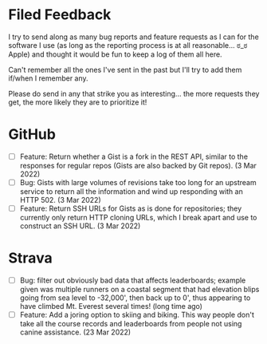# Filed Feedback

I try to send along as many bug reports and feature requests as I can for the software I use (as long as the reporting process is at all reasonable... ಠ_ಠ Apple) and thought it would be fun to keep a log of them all here.

Can't remember all the ones I've sent in the past but I'll try to add them if/when I remember any.

Please do send in any that strike you as interesting... the more requests they get, the more likely they are to prioritize it!

# GitHub

- [ ] Feature: Return whether a Gist is a fork in the REST API, similar to the responses for regular repos (Gists are also backed by Git repos). (3 Mar 2022)
- [ ] Bug: Gists with large volumes of revisions take too long for an upstream service to return all the information and wind up responding with an HTTP 502. (3 Mar 2022)
- [ ] Feature: Return SSH URLs for Gists as is done for repositories; they currently only return HTTP cloning URLs, which I break apart and use to construct an SSH URL. (3 Mar 2022)

# Strava

- [ ] Bug: filter out obviously bad data that affects leaderboards; example given was multiple runners on a coastal segment that had elevation blips going from sea level to -32,000', then back up to 0', thus appearing to have climbed Mt. Everest several times! (long time ago)
- [ ] Feature: Add a joring option to skiing and biking. This way people don't take all the course records and leaderboards from people not using canine assistance. (23 Mar 2022)

